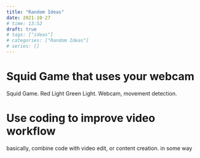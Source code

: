 ```yaml
---
title: "Random Ideas"
date: 2021-10-27
# time: 13:52
draft: true
# tags: ["ideas"]
# categories: ["Random Ideas"]
# series: []
---
```

# Squid Game that uses your webcam
Squid Game.
Red Light Green Light.
Webcam, movement detection. 

# Use coding to improve video workflow
basically, combine code with video edit, or content creation. in some way
